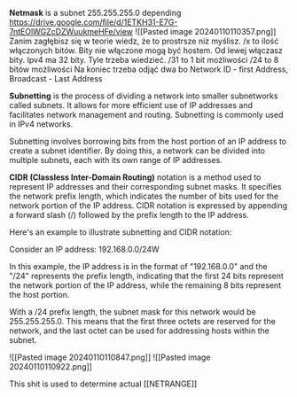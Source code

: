 **Netmask** is a subnet 255.255.255.0 depending
https://drive.google.com/file/d/1ETKH31-E7G-7ntEOlWGZcDZWuukmeHFe/view
![[Pasted image 20240110110357.png]]
Zanim zagłębisz się w teorie wiedz, że to prostrsze niż myślisz. /x to ilość włączonych bitów. Bity nie włączone mogą być hostem. Od lewej włączasz bity. Ipv4 ma 32 bity. Tyle trzeba wiedzieć.
/31 to 1 bit możliwości 
/24 to 8 bitów możliwości
Na koniec trzeba odjąć dwa bo Network ID - first Address, Broadcast - Last Address 

**Subnetting** is the process of dividing a network into smaller subnetworks called subnets. It allows for more efficient use of IP addresses and facilitates network management and routing. Subnetting is commonly used in IPv4 networks.

Subnetting involves borrowing bits from the host portion of an IP address to create a subnet identifier. By doing this, a network can be divided into multiple subnets, each with its own range of IP addresses.

**CIDR (Classless Inter-Domain Routing)** notation is a method used to represent IP addresses and their corresponding subnet masks. It specifies the network prefix length, which indicates the number of bits used for the network portion of the IP address. CIDR notation is expressed by appending a forward slash (/) followed by the prefix length to the IP address.

Here's an example to illustrate subnetting and CIDR notation:

Consider an IP address: 192.168.0.0/24W



In this example, the IP address is in the format of "192.168.0.0" and the "/24" represents the prefix length, indicating that the first 24 bits represent the network portion of the IP address, while the remaining 8 bits represent the host portion.

With a /24 prefix length, the subnet mask for this network would be 255.255.255.0. This means that the first three octets are reserved for the network, and the last octet can be used for addressing hosts within the subnet.

![[Pasted image 20240110110847.png]]
![[Pasted image 20240110110922.png]]


This shit is used to determine actual [[NETRANGE]]